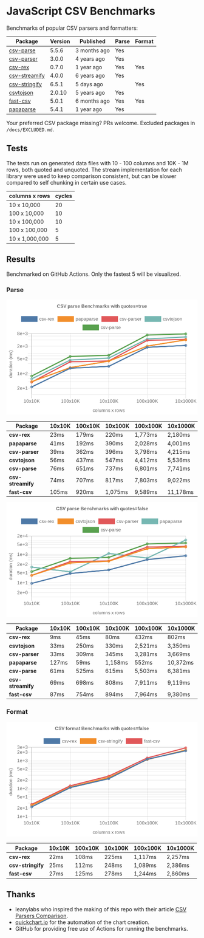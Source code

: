 # JavaScript CSV Benchmarks

Benchmarks of popular CSV parsers and formatters:

<!-- packages -->
| Package | Version | Published | Parse | Format 
|---------|---------|-----------|-------|--------
| [csv-parse](https://www.npmjs.com/package/csv-parse) | 5.5.6 | 3 months ago | Yes |  
| [csv-parser](https://www.npmjs.com/package/csv-parser) | 3.0.0 | 4 years ago | Yes |  
| [csv-rex](https://www.npmjs.com/package/csv-rex) | 0.7.0 | 1 year ago | Yes | Yes 
| [csv-streamify](https://www.npmjs.com/package/csv-streamify) | 4.0.0 | 6 years ago | Yes |  
| [csv-stringify](https://www.npmjs.com/package/csv-stringify) | 6.5.1 | 5 days ago |  | Yes 
| [csvtojson](https://www.npmjs.com/package/csvtojson) | 2.0.10 | 5 years ago | Yes |  
| [fast-csv](https://www.npmjs.com/package/fast-csv) | 5.0.1 | 6 months ago | Yes | Yes 
| [papaparse](https://www.npmjs.com/package/papaparse) | 5.4.1 | 1 year ago | Yes |  
<!-- packages -->

Your preferred CSV package missing? PRs welcome. Excluded packages in `/docs/EXCLUDED.md`.

## Tests
The tests run on generated data files with 10 - 100 columns and 10K - 1M rows, both quoted and unquoted. The stream implementation for each library were used to keep comparison consistent, but can be slower compared to self chunking in certain use cases.

<!-- tests -->
| columns x rows | cycles 
|----------------|--------
| 10 x 10,000 | 20 
| 100 x 10,000 | 10 
| 10 x 100,000 | 10 
| 100 x 100,000 | 5 
| 10 x 1,000,000 | 5 
<!-- tests -->

## Results 
Benchmarked on GitHub Actions. Only the fastest 5 will be visualized.

### Parse
![Quoted CSV Parser Benchmarks](https://github.com/willfarrell/csv-benchmarks/raw/main/results/parse_quotes%3Dtrue.png)

<!-- parse quotes=true -->
| Package | 10x10K | 100x10K | 10x100K | 100x100K | 10x1000K 
|---------|---|---|---|---|---
| **csv-rex** | 23ms | 179ms | 220ms | 1,773ms | 2,180ms 
| **papaparse** | 41ms | 192ms | 390ms | 2,028ms | 4,001ms 
| **csv-parser** | 39ms | 362ms | 396ms | 3,798ms | 4,215ms 
| **csvtojson** | 56ms | 437ms | 547ms | 4,412ms | 5,536ms 
| **csv-parse** | 76ms | 651ms | 737ms | 6,801ms | 7,741ms 
| **csv-streamify** | 74ms | 707ms | 817ms | 7,803ms | 9,022ms 
| **fast-csv** | 105ms | 920ms | 1,075ms | 9,589ms | 11,178ms 
<!-- parse quotes=true -->

![Non-Quoted CSV Parser Benchmarks](https://github.com/willfarrell/csv-benchmarks/raw/main/results/parse_quotes%3Dfalse.png)

<!-- parse quotes=false -->
| Package | 10x10K | 100x10K | 10x100K | 100x100K | 10x1000K 
|---------|---|---|---|---|---
| **csv-rex** | 9ms | 45ms | 80ms | 432ms | 802ms 
| **csvtojson** | 33ms | 250ms | 330ms | 2,521ms | 3,350ms 
| **csv-parser** | 33ms | 309ms | 345ms | 3,281ms | 3,669ms 
| **papaparse** | 127ms | 59ms | 1,158ms | 552ms | 10,372ms 
| **csv-parse** | 61ms | 525ms | 615ms | 5,503ms | 6,381ms 
| **csv-streamify** | 69ms | 698ms | 808ms | 7,911ms | 9,119ms 
| **fast-csv** | 87ms | 754ms | 894ms | 7,964ms | 9,380ms 
<!-- parse quotes=false -->

### Format

![Non-Quoted CSV Formatter Benchmarks](https://github.com/willfarrell/csv-benchmarks/raw/main/results/format_quotes%3Dfalse.png)

<!-- format quotes=false -->
| Package | 10x10K | 100x10K | 10x100K | 100x100K | 10x1000K 
|---------|---|---|---|---|---
| **csv-rex** | 22ms | 108ms | 225ms | 1,117ms | 2,257ms 
| **csv-stringify** | 25ms | 112ms | 248ms | 1,089ms | 2,386ms 
| **fast-csv** | 27ms | 125ms | 278ms | 1,244ms | 2,860ms 
<!-- format quotes=false -->

## Thanks
- leanylabs who inspired the making of this repo with their article [CSV Parsers Comparison](https://leanylabs.com/blog/js-csv-parsers-benchmarks/).
- [quickchart.io](https://quickchart.io) for the automation of the chart creation.
- GitHub for providing free use of Actions for running the benchmarks.
